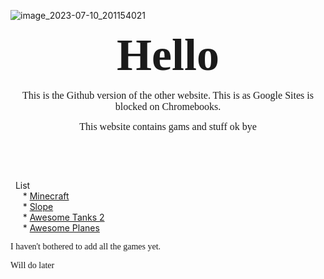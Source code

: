 ![image_2023-07-10_201154021](https://github.com/TinyBoriXqwopbop/Google./assets/132615705/bcdbb70e-79f5-41e7-a43d-9a195b0987fe)

<p style="text-align:center"><span style="font-size:72px"><strong><span style="font-family:Georgia,serif">Hello</span></strong></span></p>

<p style="text-align:center"><span style="font-family:Georgia,serif"><span style="font-size:16px">This is the Github version of the other website. This is as Google Sites is blocked on Chromebooks.</span></span></p>

<p style="text-align:center"><span style="font-family:Georgia,serif"><span style="font-size:16px">This website contains gams and stuff ok bye</span></span></p>

<p style="text-align:center">&nbsp;</p>

<p style="text-align:center">&nbsp;</p>

<Gams>
&nbsp; List<br />
&nbsp; &nbsp; &nbsp;* <a href="https://theguy888.github.io/EvenBetterThanMinekhan/">Minecraft</a><br />
&nbsp; &nbsp; &nbsp;* <a href="https://kdata1.com/2020/05/slope/">Slope</a><br />
&nbsp; &nbsp; &nbsp;* <a href="https://images-opensocial.googleusercontent.com/gadgets/ifr?url=https://37406915-471836402253847146.preview.editmysite.com/uploads/b/139890129-165727670653336700/files/at2.xml">Awesome Tanks 2</a><br />
&nbsp; &nbsp; &nbsp;* <a href="https://images-opensocial.googleusercontent.com/gadgets/ifr?url=https://s3.amazonaws.com/production-assetsbucket-8ljvyr1xczmb/1ee20621-61bc-4ec8-a8ec-5e839c2e6edc/awesome-planes.xml">Awesome Planes</a></span></p>

<p><span style="font-family:Georgia,serif">I haven&#39;t bothered to add all the games yet.</span></p>

<p><span style="font-family:Georgia,serif">Will do later</span></p>
